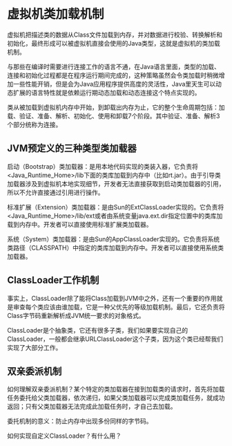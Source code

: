 # 虚拟机类加载机制
虚拟机把描述类的数据从Class文件加载到内存，并对数据进行校验、转换解析和初始化，最终形成可以被虚拟机直接会使用的Java类型，这就是虚拟机的类加载机制。

与那些在编译时需要进行连接工作的语言不通，在Java语言里面，类型的加载、连接和初始化过程都是在程序运行期间完成的，这种策略虽然会令类加载时稍微增加一些性能开销，但是会为Java应用程序提供高度的灵活性，Java里天生可以动态扩展的语言特性就是依赖运行期动态加载和动态连接这个特点实现的。

类从被加载到虚拟机内存中开始，到卸载出内存为止，它的整个生命周期包括：加载、验证、准备、解析、初始化、使用和卸载7个阶段。其中验证、准备、解析3个部分统称为连接。

## JVM预定义的三种类型类加载器
启动（Bootstrap）类加载器：是用本地代码实现的类装入器，它负责将\<Java\_Runtime\_Home\>/lib下面的类库加载到内存中（比如rt.jar）。由于引导类加载器涉及到虚拟机本地实现细节，开发者无法直接获取到启动类加载器的引用，所以不允许直接通过引用进行操作。

标准扩展（Extension）类加载器：是由Sun的ExtClassLoader实现的。它负责将\<Java\_Runtime\_Home\>/lib/ext或者由系统变量java.ext.dir指定位置中的类库加载到内存中。开发者可以直接使用标准扩展类加载器。

系统（System）类加载器：是由Sun的AppClassLoader实现的。它负责将系统类路径（CLASSPATH）中指定的类库加载到内存中。开发者可以直接使用系统类加载器。

## ClassLoader工作机制
事实上，ClassLoader除了能将Class加载到JVM中之外，还有一个重要的作用就是审查每个类应该由谁加载，它是一种父优先的等级加载机制。最后，它还负责将Class字节码重新解析成JVM统一要求的对象格式。

ClassLoader是个抽象类，它还有很多子类，我们如果要实现自己的ClassLoader，一般都会继承URLClassLoader这个子类，因为这个类已经帮我们实现了大部分工作。

## 双亲委派机制
如何理解双亲委派机制？某个特定的类加载器在接到加载类的请求时，首先将加载任务委托给父类加载器，依次递归，如果父类加载器可以完成类加载任务，就成功返回；只有父类加载器无法完成此加载任务时，才自己去加载。

委托机制的意义：防止内存中出现多份同样的字节码。

如何实现自定义ClassLoader？有什么用？
